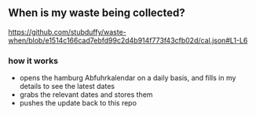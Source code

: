 ## When is my waste being collected?
  https://github.com/stubduffy/waste-when/blob/e1514c166cad7ebfd99c2d4b914f773f43cfb02d/cal.json#L1-L6
  
  ### how it works
  - opens the hamburg Abfuhrkalendar on a daily basis, and fills in my details to see the latest dates
  - grabs the relevant dates and stores them
  - pushes the update back to this repo
  
